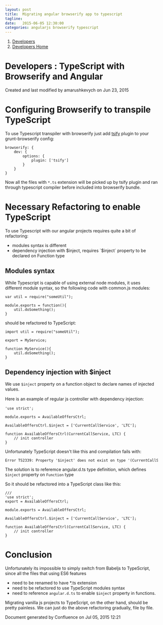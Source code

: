 ```yaml
---
layout: post
title:  Migrating angular browserify app to typescript
tagline:  
date:   2015-06-05 12:30:00
categories: angularjs browserify typescript
---
```


<div id="page">

<div id="main" class="aui-page-panel">

<div id="main-header">

<div id="breadcrumb-section">

1.  <span>[Developers](index.html)</span>
2.  <span>[Developers Home](Developers-Home_26640409.html)</span>

</div>

# <span id="title-text">Developers : TypeScript with Browserify and Angular</span>

</div>

<div id="content" class="view">

<div class="page-metadata">Created and last modified by <span class="author">amarushkevych</span> on Jun 23, 2015</div>

<div id="main-content" class="wiki-content group">

# Configuring Browserify to transpile TypeScript

To use Typescript transpiler with browserify just add [tsify](https://github.com/smrq/tsify) plugin to your grunt-browserify config:

<div class="code panel pdl" style="border-width: 1px;">

<div class="codeContent panelContent pdl">

<pre class="theme: Confluence; brush: js; gutter: false" style="font-size:12px;">browserify: {
	dev: {
		options: {
			plugin: ['tsify']
		}
	}
}</pre>

</div>

</div>

Now all the files with `*.ts` extension will be picked up by tsify plugin and ran through typescript compiler before included into browserify bundle. 

# Necessary Refactoring to enable TypeScript

To use Typescript with our angular projects requires quite a bit of refactoring:

*   modules syntax is different
*   dependency injection with $inject, requires `$inject` property to be declared on Function type

## Modules <span>syntax</span>

While Typescript is capable of using external node modules, it uses different module syntax, so the following code with common.js modules:

<div class="code panel pdl" style="border-width: 1px;">

<div class="codeContent panelContent pdl">

<pre class="theme: Confluence; brush: js; gutter: false" style="font-size:12px;">var util = require("someUtil");

module.exports = function(){
	util.doSomething();
}</pre>

</div>

</div>

should be refactored to TypeScript:

<div class="code panel pdl" style="border-width: 1px;">

<div class="codeContent panelContent pdl">

<pre class="theme: Confluence; brush: js; gutter: false" style="font-size:12px;">import util = require("someUtil");

export = MyService;

function MyService(){
	util.doSomething();
}
</pre>

</div>

</div>

## <span>Dependency injection with </span>$inject

We use `$inject` property on a function object to declare names of injected values.

<span style="line-height: 1.4285715;">Here is an example of regular js controller with dependency injection:</span>

<div class="code panel pdl" style="border-width: 1px;">

<div class="codeContent panelContent pdl">

<pre class="theme: Confluence; brush: js; gutter: false" style="font-size:12px;">'use strict';

module.exports = AvailableOffersCtrl;

AvailableOffersCtrl.$inject = ['CurrentCallService', 'LTC'];

function AvailableOffersCtrl(CurrentCallService, LTC) {
	// init controller
} </pre>

</div>

</div>

Unfortunately TypeScript doesn't like this and compilation fails with:

<div class="code panel pdl" style="border-width: 1px;">

<div class="codeContent panelContent pdl">

<pre class="theme: Confluence; brush: java; gutter: false" style="font-size:12px;">Error TS2339: Property '$inject' does not exist on type '(CurrentCallService: any, LTC: any) => void'.</pre>

</div>

</div>

The solution is to referemce angular.d.ts type definition, which defines `$inject` property on `Function` type 

So it should be refactored into a TypeScript class like this:

<div class="code panel pdl" style="border-width: 1px;">

<div class="codeContent panelContent pdl">

<pre class="theme: Confluence; brush: js; gutter: false" style="font-size:12px;">/// <reference path="../../../typings/angularjs/angular.d.ts" />
'use strict';
export = AvailableOffersCtrl;

module.exports = AvailableOffersCtrl;

AvailableOffersCtrl.$inject = ['CurrentCallService', 'LTC'];

function AvailableOffersCtrl(CurrentCallService, LTC) {
	// init controller
}
</pre>

</div>

</div>

# Conclusion 

Unfortunately its impossible to simply switch from Babeljs to TypeScript, since all the files that using ES6 features

*   need to be renamed to have *.ts extension
*   need to be refactored to use TypeScript modules syntax
*   need to reference `angular.d.ts` to enable `$inject` property in functions.

Migrating vanilla js projects to TypeScript, on the other hand, should be pretty painless. We can just do the above refactoring gradually, file by file.

</div>

</div>

</div>

<div id="footer">

<section class="footer-body">

Document generated by Confluence on Jul 05, 2015 12:21

</section>

</div>

</div>
